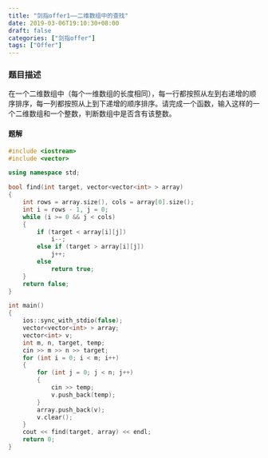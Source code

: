 ```yaml
---
title: "剑指offer1——二维数组中的查找"
date: 2019-03-06T19:10:30+08:00
draft: false
categories: ["剑指offer"]
tags: ["Offer"]
---
```


### 题目描述

在一个二维数组中（每个一维数组的长度相同），每一行都按照从左到右递增的顺序排序，每一列都按照从上到下递增的顺序排序。请完成一个函数，输入这样的一个二维数组和一个整数，判断数组中是否含有该整数。

#### 题解

```c++
#include <iostream>
#include <vector>

using namespace std;

bool find(int target, vector<vector<int> > array)
{
	int rows = array.size(), cols = array[0].size();
	int i = rows - 1, j = 0;
	while (i >= 0 && j < cols)
	{
		if (target < array[i][j])
			i--;
		else if (target > array[i][j])
			j++;
		else
			return true;
	}
	return false;
}

int main()
{
	ios::sync_with_stdio(false);
	vector<vector<int> > array;
	vector<int> v;
	int m, n, target, temp;
	cin >> m >> n >> target;
	for (int i = 0; i < m; i++)
	{
		for (int j = 0; j < n; j++)
		{
			cin >> temp;
			v.push_back(temp);
		}
		array.push_back(v);
		v.clear();
	}
	cout << find(target, array) << endl;
	return 0;
}
```
